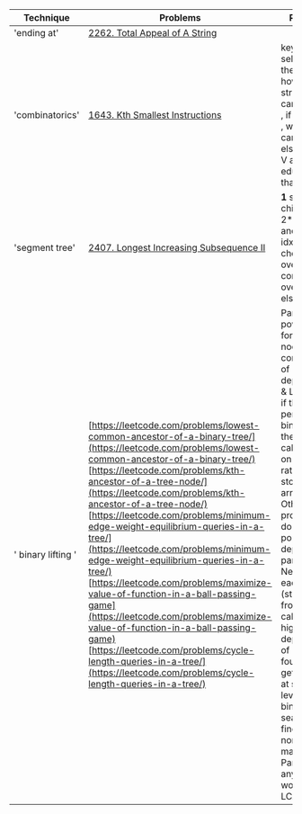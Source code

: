   Technique | Problems | Remarks 
--- | --- | --- 
'ending at' | [2262. Total Appeal of A String](https://leetcode.com/problems/total-appeal-of-a-string/submissions/) | 
'combinatorics' | [1643. Kth Smallest Instructions](https://leetcode.com/problems/kth-smallest-instructions/description/) |  key idea is select H and then see how can strings  we can surpass , if k <= that , which we can take, else we take V and alsor educe k by that. |
'segment tree' | [2407. Longest Increasing Subsequence II](https://leetcode.com/problems/longest-increasing-subsequence-ii/description/) | **1** seg tree child index 2* idx+1 and 2 * idx+2   **2**  check for no overlap, complete overlap , else recurse  
' binary lifting ' | [https://leetcode.com/problems/lowest-common-ancestor-of-a-binary-tree/](https://leetcode.com/problems/lowest-common-ancestor-of-a-binary-tree/)  [https://leetcode.com/problems/kth-ancestor-of-a-tree-node/](https://leetcode.com/problems/kth-ancestor-of-a-tree-node/) &nbsp; [https://leetcode.com/problems/minimum-edge-weight-equilibrium-queries-in-a-tree/](https://leetcode.com/problems/minimum-edge-weight-equilibrium-queries-in-a-tree/) &nbsp; [https://leetcode.com/problems/maximize-value-of-function-in-a-ball-passing-game](https://leetcode.com/problems/maximize-value-of-function-in-a-ball-passing-game)  &nbsp; [https://leetcode.com/problems/cycle-length-queries-in-a-tree/](https://leetcode.com/problems/cycle-length-queries-in-a-tree/) | Parents of power of 2 for each node &nbsp; Core component of LCA are depth/parent & LCA array, if the tree is perfect binary tree, these can be calculated on the fly ratehr than storing in array. Otherwise process is do DFS and populate depth and parent array. Next for each depth (starting from small) calculate higher depth) , LCA of u,v cna be found first getting them at same level and binary search and finding last non-matching. Parent of any of it  would give  LCA.
